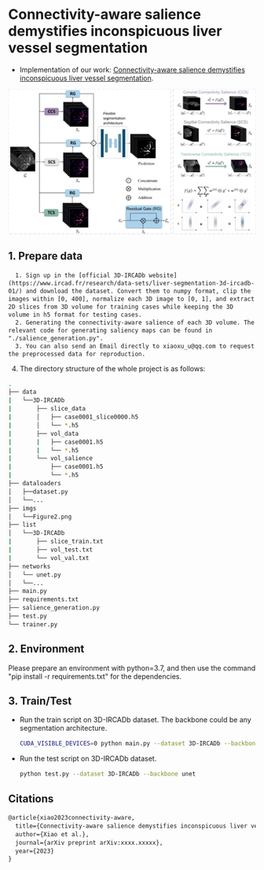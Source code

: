 # Connectivity-aware salience demystifies inconspicuous liver vessel segmentation

- Implementation of our work: [Connectivity-aware salience demystifies inconspicuous liver vessel segmentation](https://arxiv.org/abs/xxxx.xxxxx).

![](./imgs/Figure2.png)

## 1.  Prepare data

      1. Sign up in the [official 3D-IRCADb website](https://www.ircad.fr/research/data-sets/liver-segmentation-3d-ircadb-01/) and download the dataset. Convert them to numpy format, clip the images within [0, 400], normalize each 3D image to [0, 1], and extract 2D slices from 3D volume for training cases while keeping the 3D volume in h5 format for testing cases.
      2. Generating the connectivity-aware salience of each 3D volume. The relevant code for generating saliency maps can be found in "./salience_generation.py".
      3. You can also send an Email directly to xiaoxu_u@qq.com to request the preprocessed data for reproduction.
   4. The directory structure of the whole project is as follows:

```bash
.
├── data
|   └──3D-IRCADb
|       ├── slice_data
|       │   ├── case0001_slice0000.h5
|       │   └── *.h5
|       ├── vol_data
|       |   ├── case0001.h5
|       |   └── *.h5
|       └── vol_salience
|           ├── case0001.h5
|           └── *.h5
├── dataloaders
│   ├──dataset.py
│   └──...
├── imgs
│   └──Figure2.png
├── list
│   └──3D-IRCADb
|       ├── slice_train.txt
|       ├── vol_test.txt
|       └── vol_val.txt
├── networks
│   └── unet.py
│   └──...
├── main.py
├── requirements.txt
├── salience_generation.py
├── test.py
└── trainer.py
```

## 2. Environment

Please prepare an environment with python=3.7, and then use the command "pip install -r requirements.txt" for the dependencies.

## 3. Train/Test

* Run the train script on 3D-IRCADb dataset. The backbone could be any segmentation architecture.

  ```bash
  CUDA_VISIBLE_DEVICES=0 python main.py --dataset 3D-IRCADb --backbone unet
  ```

* Run the test script on 3D-IRCADb dataset. 

  ```bash
  python test.py --dataset 3D-IRCADb --backbone unet
  ```

## Citations

```tex
@article{xiao2023connectivity-aware,
  title={Connectivity-aware salience demystifies inconspicuous liver vessel segmentation},
  author={Xiao et al.},
  journal={arXiv preprint arXiv:xxxx.xxxxx},
  year={2023}
}
```

